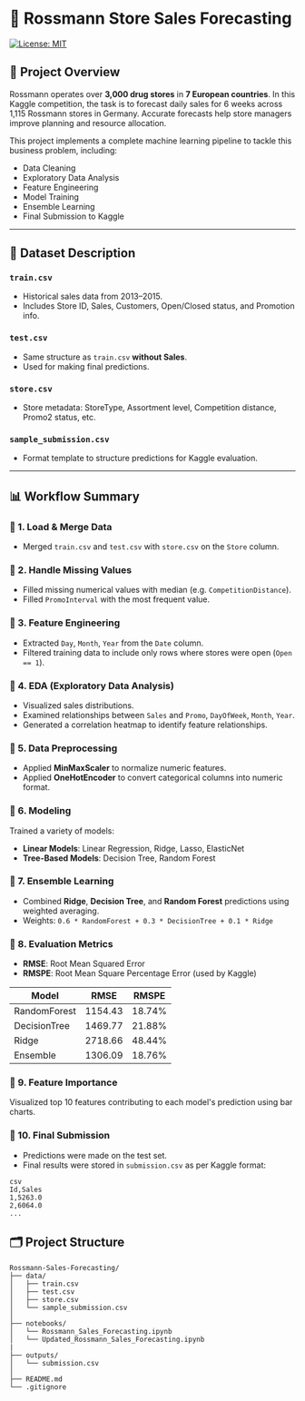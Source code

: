 # 🛒 Rossmann Store Sales Forecasting
[![License: MIT](https://img.shields.io/badge/License-MIT-yellow.svg)](https://opensource.org/licenses/MIT)

## 📌 Project Overview
Rossmann operates over **3,000 drug stores** in **7 European countries**. In this Kaggle competition, the task is to forecast daily sales for 6 weeks across 1,115 Rossmann stores in Germany. Accurate forecasts help store managers improve planning and resource allocation.

This project implements a complete machine learning pipeline to tackle this business problem, including:
- Data Cleaning
- Exploratory Data Analysis
- Feature Engineering
- Model Training
- Ensemble Learning
- Final Submission to Kaggle

---

## 📁 Dataset Description

### `train.csv`
- Historical sales data from 2013–2015.
- Includes Store ID, Sales, Customers, Open/Closed status, and Promotion info.

### `test.csv`
- Same structure as `train.csv` **without Sales**.
- Used for making final predictions.

### `store.csv`
- Store metadata: StoreType, Assortment level, Competition distance, Promo2 status, etc.

### `sample_submission.csv`
- Format template to structure predictions for Kaggle evaluation.

---

## 📊 Workflow Summary

### 🔹 1. Load & Merge Data
- Merged `train.csv` and `test.csv` with `store.csv` on the `Store` column.

### 🔹 2. Handle Missing Values
- Filled missing numerical values with median (e.g. `CompetitionDistance`).
- Filled `PromoInterval` with the most frequent value.

### 🔹 3. Feature Engineering
- Extracted `Day`, `Month`, `Year` from the `Date` column.
- Filtered training data to include only rows where stores were open (`Open == 1`).

### 🔹 4. EDA (Exploratory Data Analysis)
- Visualized sales distributions.
- Examined relationships between `Sales` and `Promo`, `DayOfWeek`, `Month`, `Year`.
- Generated a correlation heatmap to identify feature relationships.

### 🔹 5. Data Preprocessing
- Applied **MinMaxScaler** to normalize numeric features.
- Applied **OneHotEncoder** to convert categorical columns into numeric format.

### 🔹 6. Modeling
Trained a variety of models:
- **Linear Models**: Linear Regression, Ridge, Lasso, ElasticNet
- **Tree-Based Models**: Decision Tree, Random Forest

### 🔹 7. Ensemble Learning
- Combined **Ridge**, **Decision Tree**, and **Random Forest** predictions using weighted averaging.
- Weights: `0.6 * RandomForest + 0.3 * DecisionTree + 0.1 * Ridge`

### 🔹 8. Evaluation Metrics
- **RMSE**: Root Mean Squared Error
- **RMSPE**: Root Mean Square Percentage Error (used by Kaggle)

| Model        | RMSE    | RMSPE  |
|--------------|---------|--------|
| RandomForest | 1154.43 | 18.74% |
| DecisionTree | 1469.77 | 21.88% |
| Ridge        | 2718.66 | 48.44% |
| Ensemble     | 1306.09 | 18.76% |

### 🔹 9. Feature Importance
Visualized top 10 features contributing to each model's prediction using bar charts.

### 🔹 10. Final Submission
- Predictions were made on the test set.
- Final results were stored in `submission.csv` as per Kaggle format:
```
csv
Id,Sales
1,5263.0
2,6064.0
...
```

## 🗂️ Project Structure
```
Rossmann-Sales-Forecasting/
├── data/
│   ├── train.csv
│   ├── test.csv
│   ├── store.csv
│   └── sample_submission.csv
│
├── notebooks/
│   └── Rossmann_Sales_Forecasting.ipynb
│   └── Updated_Rossmann_Sales_Forecasting.ipynb
|
├── outputs/
│   └── submission.csv
│
├── README.md
└── .gitignore
```

